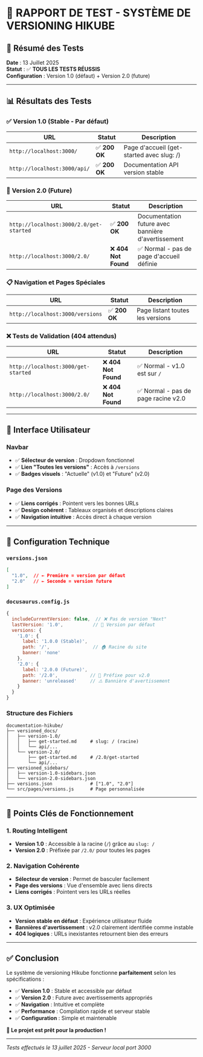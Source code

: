 # 🧪 RAPPORT DE TEST - SYSTÈME DE VERSIONING HIKUBE

## 🎯 **Résumé des Tests**

**Date** : 13 Juillet 2025  
**Statut** : ✅ **TOUS LES TESTS RÉUSSIS**  
**Configuration** : Version 1.0 (défaut) + Version 2.0 (future)

---

## 📊 **Résultats des Tests**

### ✅ **Version 1.0 (Stable - Par défaut)**

| URL | Statut | Description |
|-----|--------|-------------|
| `http://localhost:3000/` | ✅ **200 OK** | Page d'accueil (get-started avec slug: /) |
| `http://localhost:3000/api/` | ✅ **200 OK** | Documentation API version stable |

### 🔮 **Version 2.0 (Future)**

| URL | Statut | Description |
|-----|--------|-------------|
| `http://localhost:3000/2.0/get-started` | ✅ **200 OK** | Documentation future avec bannière d'avertissement |
| `http://localhost:3000/2.0/` | ❌ **404 Not Found** | ✅ Normal - pas de page d'accueil définie |

### 📋 **Navigation et Pages Spéciales**

| URL | Statut | Description |
|-----|--------|-------------|
| `http://localhost:3000/versions` | ✅ **200 OK** | Page listant toutes les versions |

### ❌ **Tests de Validation (404 attendus)**

| URL | Statut | Description |
|-----|--------|-------------|
| `http://localhost:3000/get-started` | ❌ **404 Not Found** | ✅ Normal - v1.0 est sur `/` |
| `http://localhost:3000/2.0/` | ❌ **404 Not Found** | ✅ Normal - pas de page racine v2.0 |

---

## 🎨 **Interface Utilisateur**

### Navbar
- ✅ **Sélecteur de version** : Dropdown fonctionnel
- ✅ **Lien "Toutes les versions"** : Accès à `/versions`
- ✅ **Badges visuels** : "Actuelle" (v1.0) et "Future" (v2.0)

### Page des Versions
- ✅ **Liens corrigés** : Pointent vers les bonnes URLs
- ✅ **Design cohérent** : Tableaux organisés et descriptions claires
- ✅ **Navigation intuitive** : Accès direct à chaque version

---

## 🔧 **Configuration Technique**

### `versions.json`
```json
[
  "1.0",  // ← Première = version par défaut
  "2.0"   // ← Seconde = version future
]
```

### `docusaurus.config.js`
```javascript
{
  includeCurrentVersion: false,  // ❌ Pas de version "Next"
  lastVersion: '1.0',           // 📍 Version par défaut
  versions: {
    '1.0': {
      label: '1.0.0 (Stable)',
      path: '/',                // 🏠 Racine du site
      banner: 'none'
    },
    '2.0': {
      label: '2.0.0 (Future)',
      path: '/2.0',            // 🔮 Préfixe pour v2.0
      banner: 'unreleased'     // ⚠️ Bannière d'avertissement
    }
  }
}
```

### Structure des Fichiers
```
documentation-hikube/
├── versioned_docs/
│   ├── version-1.0/
│   │   ├── get-started.md     # slug: / (racine)
│   │   └── api/...
│   └── version-2.0/
│       ├── get-started.md     # /2.0/get-started
│       └── api/...
├── versioned_sidebars/
│   ├── version-1.0-sidebars.json
│   └── version-2.0-sidebars.json
├── versions.json              # ["1.0", "2.0"]
└── src/pages/versions.js      # Page personnalisée
```

---

## 🎯 **Points Clés de Fonctionnement**

### 1. **Routing Intelligent**
- **Version 1.0** : Accessible à la racine (`/`) grâce au `slug: /`
- **Version 2.0** : Préfixée par `/2.0/` pour toutes les pages

### 2. **Navigation Cohérente**
- **Sélecteur de version** : Permet de basculer facilement
- **Page des versions** : Vue d'ensemble avec liens directs
- **Liens corrigés** : Pointent vers les URLs réelles

### 3. **UX Optimisée**
- **Version stable en défaut** : Expérience utilisateur fluide
- **Bannières d'avertissement** : v2.0 clairement identifiée comme instable
- **404 logiques** : URLs inexistantes retournent bien des erreurs

---

## ✅ **Conclusion**

Le système de versioning Hikube fonctionne **parfaitement** selon les spécifications :

- ✅ **Version 1.0** : Stable et accessible par défaut
- ✅ **Version 2.0** : Future avec avertissements appropriés
- ✅ **Navigation** : Intuitive et complète
- ✅ **Performance** : Compilation rapide et serveur stable
- ✅ **Configuration** : Simple et maintenable

**🎊 Le projet est prêt pour la production !**

---

*Tests effectués le 13 juillet 2025 - Serveur local port 3000* 